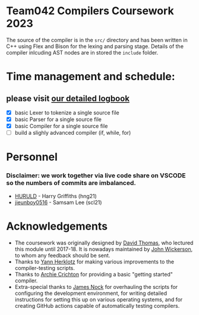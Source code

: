 # Team042 Compilers Coursework 2023
The source of the compiler is in the `src/` directory and has been written in C++ using Flex and Bison for the lexing and parsing stage. Details of the compiler inlcuding AST nodes are in stored the `include` folder. 



# Time management and schedule: 
## please visit [our detailed logbook](./time%20management/readme.md)
- [x] basic Lexer to tokenize a single source file
- [x] basic Parser for a single source file
- [x] basic Compiler for a single source file
- [ ] build a slighly advanced compiler (if, while, for)

# Personnel

### Disclaimer: we work together via live code share on VSCODE so the numbers of commits are imbalanced.

- [HURULD](https://github.com/HURULD)  - Harry Griffiths (hng21)
- [jieunboy0516](https://github.com/jieunboy0516) - Samsam Lee (scl21)

Acknowledgements
================

* The coursework was originally designed by [David Thomas](https://www.southampton.ac.uk/people/5z9bmb/professor-david-thomas), who lectured this module until 2017-18. It is nowadays maintained by [John Wickerson](https://johnwickerson.github.io/), to whom any feedback should be sent.
* Thanks to [Yann Herklotz](https://yannherklotz.com/) for making various improvements to the compiler-testing scripts.
* Thanks to [Archie Crichton](https://www.doc.ic.ac.uk/~ac11018/) for providing a basic "getting started" compiler.
* Extra-special thanks to [James Nock](https://www.linkedin.com/in/jpnock) for overhauling the scripts for configuring the development environment, for writing detailed instructions for setting this up on various operating systems, and for creating GitHub actions capable of automatically testing compilers.
